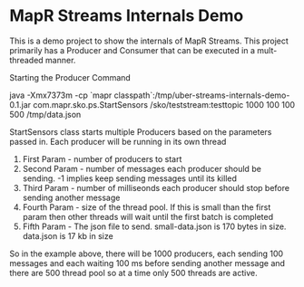 # MapR Streams Internals Demo

This is a demo project to show the internals of MapR Streams. This project primarily has a Producer and Consumer
that can be executed in a mult-threaded manner.

Starting the Producer Command

java -Xmx7373m -cp \`mapr classpath\`:/tmp/uber-streams-internals-demo-0.1.jar com.mapr.sko.ps.StartSensors /sko/teststream:testtopic 1000 100 100 500 /tmp/data.json

StartSensors class starts multiple Producers based on the parameters passed in. Each producer will be running in its own thread

1) First Param - number of producers to start
2) Second Param - number of messages each producer should be sending. -1 implies keep sending messages until its killed
3) Third Param - number of milliseonds each producer should stop before sending another message
4) Fourth Param - size of the thread pool. If this is small than the first param then other threads will wait until the first batch is completed
5) Fifth Param - The json file to send. small-data.json is 170 bytes in size. data.json is 17 kb in size

So in the example above, there will be 1000 producers, each sending 100 messages and each waiting 100 ms before sending another message and
there are 500 thread pool so at a time only 500 threads are active.
